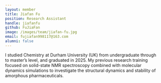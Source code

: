 ```yaml
---
layout: member
title: Jiafan Fu
position: Research Assistant
handle: jiafanfu
github: FuJiaFan
image: /images/team/jiafan-fu.jpg
email: fujiafan998117@163.com
alumni: false
---
```


I studied Chemistry at Durham University (UK) from undergraduate through to master’s level, and graduated in 2025. My previous research training focused on solid-state NMR spectroscopy combined with molecular dynamics simulations to investigate the structural dynamics and stability of amorphous pharmaceuticals.